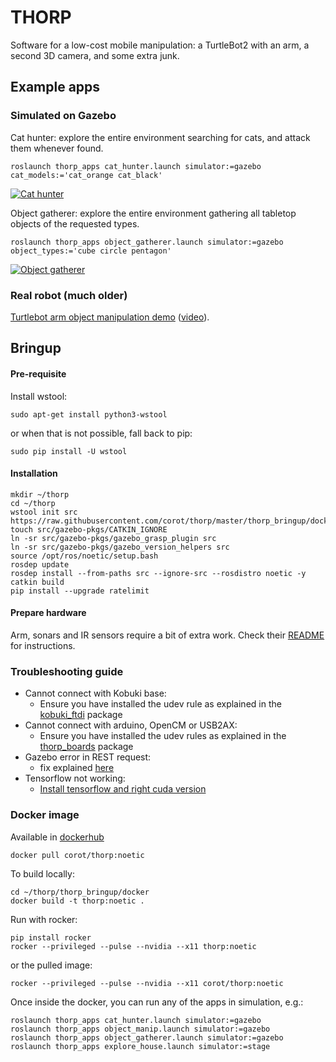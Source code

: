 THORP
=====

Software for a low-cost mobile manipulation: a TurtleBot2 with an arm, a second 3D camera, and some extra junk.

Example apps
------------

### Simulated on Gazebo

Cat hunter: explore the entire environment searching for cats, and attack them whenever found.
```
roslaunch thorp_apps cat_hunter.launch simulator:=gazebo cat_models:='cat_orange cat_black'
```

[![Cat hunter](https://user-images.githubusercontent.com/322610/121386461-fb111980-c984-11eb-92e3-0e59c733f789.png)](https://youtu.be/ieW3BQabwLo "Cat hunter")

Object gatherer: explore the entire environment gathering all tabletop objects of the requested types.
```
roslaunch thorp_apps object_gatherer.launch simulator:=gazebo object_types:='cube circle pentagon'
```
[![Object gatherer](https://user-images.githubusercontent.com/322610/121390421-51338c00-c988-11eb-9bbf-e89d588018cb.png)](https://youtu.be/tneMk6kRPHU "Object gatherer")


### Real robot (much older)

[Turtlebot arm object manipulation demo](https://github.com/corot/turtlebot_arm/tree/melodic-devel/turtlebot_arm_object_manipulation) ([video](https://youtu.be/GA-PLYbH06o)).

Bringup
-------

#### Pre-requisite ####

Install wstool:

```
sudo apt-get install python3-wstool
```
or when that is not possible, fall back to pip:
```
sudo pip install -U wstool
```

#### Installation ####

```
mkdir ~/thorp
cd ~/thorp
wstool init src https://raw.githubusercontent.com/corot/thorp/master/thorp_bringup/docker/thorp.rosinstall
touch src/gazebo-pkgs/CATKIN_IGNORE
ln -sr src/gazebo-pkgs/gazebo_grasp_plugin src
ln -sr src/gazebo-pkgs/gazebo_version_helpers src
source /opt/ros/noetic/setup.bash
rosdep update
rosdep install --from-paths src --ignore-src --rosdistro noetic -y
catkin build
pip install --upgrade ratelimit
```

#### Prepare hardware ####

Arm, sonars and IR sensors require a bit of extra work. Check their
[README](https://github.com/corot/thorp/tree/master/thorp_boards) for instructions.

### Troubleshooting guide
- Cannot connect with Kobuki base:
  - Ensure you have installed the udev rule as explained in the
    [kobuki_ftdi](https://github.com/yujinrobot/kobuki_core/tree/noetic/kobuki_ftdi) package 
- Cannot connect with arduino, OpenCM or USB2AX:
  - Ensure you have installed the udev rules as explained in the
    [thorp_boards](https://github.com/corot/thorp/tree/master/thorp_boards) package
- Gazebo error in REST request:
  - fix explained [here](https://answers.gazebosim.org//question/22263/error-in-rest-request-for-accessing-apiignitionorg)
- Tensorflow not working:
  - [Install tensorflow and right cuda version](https://www.tensorflow.org/install/gpu)

### Docker image

Available in [dockerhub](https://hub.docker.com/repository/docker/corot/thorp)

```
docker pull corot/thorp:noetic
```

To build locally:

```
cd ~/thorp/thorp_bringup/docker
docker build -t thorp:noetic .
```

Run with rocker:

```
pip install rocker
rocker --privileged --pulse --nvidia --x11 thorp:noetic
```

or the pulled image:

```
rocker --privileged --pulse --nvidia --x11 corot/thorp:noetic
```

Once inside the docker, you can run any of the apps in simulation, e.g.:

```
roslaunch thorp_apps cat_hunter.launch simulator:=gazebo
roslaunch thorp_apps object_manip.launch simulator:=gazebo
roslaunch thorp_apps object_gatherer.launch simulator:=gazebo
roslaunch thorp_apps explore_house.launch simulator:=stage
```

